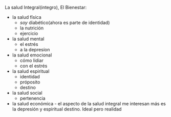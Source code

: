 La salud Integral(integro), El Bienestar: 
- la salud física
	- *soy* diabético(ahora es parte de identidad)
	- la nutrición
	- ejercicio
- la salud mental
	- el estrés
	- a la depresíon
- la salud emocional
	- cómo lidiar
	- con el estrés
- la salud espiritual
	- identidad
	- próposito
	- destino
- la salud social
	- pertenencia
- la salud económica
		- 
el aspecto de la salud integral me interesan más es la depresión y  espiritual destino. 
Ideal pero realidad

<!--stackedit_data:
eyJoaXN0b3J5IjpbLTE2NjAyMzA4NzAsLTM2MTIzODAxOCwtMT
k4Mzg1ODk4Niw0Mzk0NDMwMTgsLTIwOTM3MTAzXX0=
-->